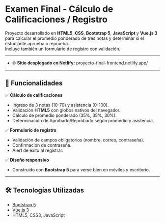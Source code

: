 # Examen Final - Cálculo de Calificaciones / Registro

Proyecto desarrollado en **HTML5**, **CSS**, **Bootstrap 5**, **JavaScript** y **Vue.js 3**  
para calcular el promedio ponderado de tres notas y determinar si el estudiante aprueba o reprueba.  
Incluye también un formulario de registro con validación.

---

- 🌐 **Sitio desplegado en Netlify:** proyecto-final-frontend.netlify.app/

---

## 🚀 Funcionalidades

✅ **Cálculo de calificaciones**  
- Ingreso de 3 notas (10-70) y asistencia (0-100).
- Validación **HTML5** con globos nativos del navegador.
- Cálculo de promedio ponderado (35%, 35%, 30%).
- Determinación de Aprobado/Reprobado según promedio y asistencia.

✅ **Formulario de registro**  
- Validación de campos obligatorios (nombre, correo, contraseña).
- Confirmación de contraseña.
- Alert de éxito al registrar.

✅ **Diseño responsivo**  
- Construido con **Bootstrap 5** para verse bien en móviles y escritorio.

---

## 🛠 Tecnologías Utilizadas
- [Bootstrap 5](https://getbootstrap.com/)
- [Vue.js 3](https://vuejs.org/)
- HTML5, CSS3, JavaScript
